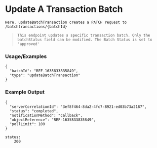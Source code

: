 # Update A Transaction Batch

`Here, updateBatchTransaction creates a PATCH request to /batchtransactions/{batchId}`

> `This endpoint updates a specific transaction batch. Only the batchStatus field can be modified. The Batch Status is set to 'approved'`

### Usage/Examples

```
{
  "batchId": "REF-1635833835849",
  "type": "updateBatchTransaction"
}
```

### Example Output

```
{
  "serverCorrelationId": "3ef8f464-8da2-4fc7-8921-ed03b73a2187",
  "status": "completed",
  "notificationMethod": "callback",
  "objectReference": "REF-1635833835849",
  "pollLimit": 100
}

status:
    200
```
